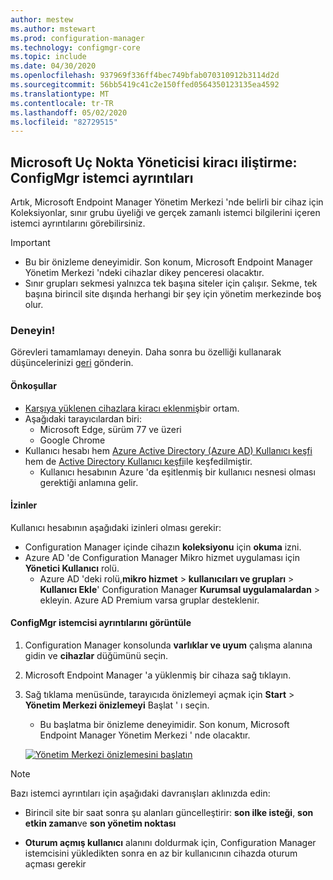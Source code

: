 ```yaml
---
author: mestew
ms.author: mstewart
ms.prod: configuration-manager
ms.technology: configmgr-core
ms.topic: include
ms.date: 04/30/2020
ms.openlocfilehash: 937969f336ff4bec749bfab070310912b3114d2d
ms.sourcegitcommit: 56bb5419c41c2e150ffed0564350123135ea4592
ms.translationtype: MT
ms.contentlocale: tr-TR
ms.lasthandoff: 05/02/2020
ms.locfileid: "82729515"
---
```

## <a name="microsoft-endpoint-manager-tenant-attach-configmgr-client-details"></a><a name="bkmk_mem"></a>Microsoft Uç Nokta Yöneticisi kiracı iliştirme: ConfigMgr istemci ayrıntıları
<!--6374854, 6521921-->

Artık, Microsoft Endpoint Manager Yönetim Merkezi 'nde belirli bir cihaz için Koleksiyonlar, sınır grubu üyeliği ve gerçek zamanlı istemci bilgilerini içeren istemci ayrıntılarını görebilirsiniz.

> [!Important]
> - Bu bir önizleme deneyimidir. Son konum, Microsoft Endpoint Manager Yönetim Merkezi 'ndeki cihazlar dikey penceresi olacaktır.
> - Sınır grupları sekmesi yalnızca tek başına siteler için çalışır. Sekme, tek başına birincil site dışında herhangi bir şey için yönetim merkezinde boş olur.

### <a name="try-it-out"></a>Deneyin!

Görevleri tamamlamayı deneyin. Daha sonra bu özelliği kullanarak düşüncelerinizi [geri](../../technical-preview-2003.md#bkmk_feedback) gönderin.

#### <a name="prerequisites"></a>Önkoşullar

- [Karşıya yüklenen cihazlara kiracı eklenmiş](../../../../../tenant-attach/device-sync-actions.md)bir ortam.
- Aşağıdaki tarayıcılardan biri:
  - Microsoft Edge, sürüm 77 ve üzeri
  - Google Chrome
- Kullanıcı hesabı hem [Azure Active Directory (Azure AD) Kullanıcı keşfi](../../../../servers/deploy/configure/about-discovery-methods.md#azureaddisc) hem de [Active Directory Kullanıcı keşfi](../../../../servers/deploy/configure/about-discovery-methods.md#bkmk_aboutUser)ile keşfedilmiştir.
  - Kullanıcı hesabının Azure 'da eşitlenmiş bir kullanıcı nesnesi olması gerektiği anlamına gelir.

#### <a name="permissions"></a>İzinler

Kullanıcı hesabının aşağıdaki izinleri olması gerekir:

- Configuration Manager içinde cihazın **koleksiyonu** için **okuma** izni.
- Azure AD 'de Configuration Manager Mikro hizmet uygulaması için **Yönetici Kullanıcı** rolü.
  - Azure AD 'deki rolü,**mikro hizmet** > **kullanıcıları ve grupları** > **Kullanıcı Ekle**' Configuration Manager **Kurumsal uygulamalardan** > ekleyin. Azure AD Premium varsa gruplar desteklenir.

#### <a name="view-configmgr-client-details"></a>ConfigMgr istemcisi ayrıntılarını görüntüle

1. Configuration Manager konsolunda **varlıklar ve uyum** çalışma alanına gidin ve **cihazlar** düğümünü seçin.
1. Microsoft Endpoint Manager 'a yüklenmiş bir cihaza sağ tıklayın.
1. Sağ tıklama menüsünde, tarayıcıda önizlemeyi açmak için **Start** > **Yönetim Merkezi önizlemeyi** Başlat ' ı seçin.
     - Bu başlatma bir önizleme deneyimidir. Son konum, Microsoft Endpoint Manager Yönetim Merkezi ' nde olacaktır.

   [![Yönetim Merkezi önizlemesini başlatın](../../media/6374854-start-admin-center.png)](../../media/6374854-start-admin-center.png#lightbox)

> [!NOTE]
> Bazı istemci ayrıntıları için aşağıdaki davranışları aklınızda edin:
>
> - Birincil site bir saat sonra şu alanları güncelleştirir: **son ilke isteği**, **son etkin zaman**ve **son yönetim noktası**
>
> - **Oturum açmış kullanıcı** alanını doldurmak için, Configuration Manager istemcisini yükledikten sonra en az bir kullanıcının cihazda oturum açması gerekir
